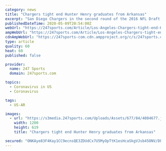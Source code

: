 ```yaml
---
category: news
title: "Chargers tight end Hunter Henry graduates from Arkansas"
excerpt: "San Diego Chargers in the second round of the 2016 NFL Draft, it seemed like a great match. Henry could eventually replace aging star and future Hall of Famer Antonio Gates, learning from Gates at first on a team that has made great use of tight ends in the passing game."
publishedDateTime: 2020-05-09T20:54:00Z
webUrl: "https://247sports.com/Article/Los-Angeles-Chargers-tight-end-Hunter-Henry-graduates-from-Arkansas-Razorbacks-146983610/"
ampWebUrl: "https://247sports.com/Article/Los-Angeles-Chargers-tight-end-Hunter-Henry-graduates-from-Arkansas-Razorbacks-146983610/Amp/"
cdnAmpWebUrl: "https://247sports-com.cdn.ampproject.org/c/s/247sports.com/Article/Los-Angeles-Chargers-tight-end-Hunter-Henry-graduates-from-Arkansas-Razorbacks-146983610/Amp/"
type: article
quality: 60
heat: 60
published: false

provider:
  name: 247 Sports
  domain: 247sports.com

topics:
  - Coronavirus in US
  - Coronavirus

tags:
  - US-AR

images:
  - url: "https://s3media.247sports.com/Uploads/Assets/677/84/4084677.jpg"
    width: 1200
    height: 619
    title: "Chargers tight end Hunter Henry graduates from Arkansas"

secured: "ONKAye83F4Kay1CC9ecnsQE3ZDUdCx7U5MyOpTtK1esHcaSkgVJsb45ONV/DFjgwNxD//FaPe7bRae2xEDWJZQCpEwBpBldT10HsOSbGZl3NW3dj9tojkWDnRM/U0bTh5IyaalGtFAmg5HN+cGMRUvhh5LKgwI0Y3Qt2lmuG6cpsrs4xYn/JTRpFVtC5Ivp3XdUlvck7OmY/xN2NfVf0sDv271aG34gVhv7C3mSfR159uVl8QLsXgnzRMbX5q32mgD+FuPjkrVSBHdqqpSFnyTd5E/pXPo9+gQU2mWhXxBeZDL2W0kJH6NEViQSs+AiU;CmoVy+CqlxfCSu81k/SS/A=="
---
```


